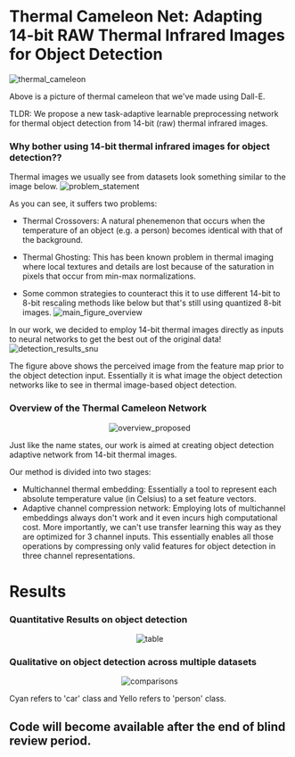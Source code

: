 # Thermal Cameleon Net: Adapting 14-bit RAW Thermal Infrared Images for Object Detection

![thermal_cameleon](https://github.com/ThermalCameleon/ThermalCameleonNet/assets/150974352/e82e98e8-63f7-477b-bd0d-35efc02c6481)

Above is a picture of thermal cameleon that we've made using Dall-E.

TLDR: We propose a new task-adaptive learnable preprocessing network for thermal object detection from 14-bit (raw) thermal infrared images. 

### Why bother using 14-bit thermal infrared images for object detection??

Thermal images we usually see from datasets look something similar to the image below. 
![problem_statement](https://github.com/ThermalCameleon/ThermalCameleonNet/assets/150974352/7890c568-858a-468e-9d06-860f0c372c3a)

As you can see, it suffers two problems:

- Thermal Crossovers: A natural phenemenon that occurs when the temperature of an object (e.g. a person) becomes identical with that of the background.
- Thermal Ghosting: This has been known problem in thermal imaging where local textures and details are lost because of the saturation in pixels that occur from min-max normalizations.

- Some common strategies to counteract this it to use different 14-bit to 8-bit rescaling methods like below but that's still using quantized 8-bit images. 
![main_figure_overview](https://github.com/ThermalCameleon/ThermalCameleonNet/assets/150974352/60a02d15-0f65-44a6-a236-71af77b23a44)

In our work, we decided to employ 14-bit thermal images directly as inputs to neural networks to get the best out of the original data!
![detection_results_snu](https://github.com/ThermalCameleon/ThermalCameleonNet/assets/150974352/5ea2f646-87f4-4c71-8a54-f9aaa306b324)

The figure above shows the perceived image from the feature map prior to the object detection input. Essentially it is what image the object detection networks like to see in thermal image-based object detection. 

### Overview of the Thermal Cameleon Network

<div align="center">
  
![overview_proposed](https://github.com/ThermalCameleon/ThermalCameleonNet/assets/150974352/62069c32-1366-4bbb-a7ee-2fd1347b995e)

</div>

Just like the name states, our work is aimed at creating object detection adaptive network from 14-bit thermal images. 

Our method is divided into two stages:

- Multichannel thermal embedding: Essentially a tool to represent each absolute temperature value (in Celsius) to a set feature vectors. 
- Adaptive channel compression network: Employing lots of multichannel embeddings always don't work and it even incurs high computational cost. More importantly, we can't use transfer learning this way as they are optimized for 3 channel inputs. This essentially enables all those operations by compressing only valid features for object detection in three channel representations. 


# Results
### Quantitative Results on object detection

<div align="center">
  
![table](https://github.com/ThermalCameleon/ThermalCameleonNet/assets/150974352/4c543b54-7e92-4b11-b449-62428c20c6f3)

</div>


### Qualitative on object detection across multiple datasets

<div align="center">
  
![comparisons](https://github.com/ThermalCameleon/ThermalCameleonNet/assets/150974352/966a72f6-f65d-421b-9139-2cf6d19d55d7)

</div>

Cyan refers to 'car' class and Yello refers to 'person' class. 

## Code will become available after the end of blind review period. 
